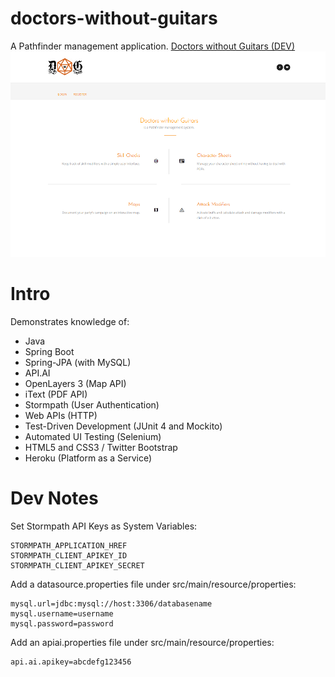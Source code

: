 # doctors-without-guitars
A Pathfinder management application.
[Doctors without Guitars (DEV)](https://doctors-without-guitars-dev.herokuapp.com/)
![alt text](readme/figure1.png "DwG Home")

# Intro
Demonstrates knowledge of:


- Java
- Spring Boot
- Spring-JPA (with MySQL)
- API.AI
- OpenLayers 3 (Map API)
- iText (PDF API)
- Stormpath (User Authentication)
- Web APIs (HTTP)
- Test-Driven Development (JUnit 4 and Mockito)
- Automated UI Testing (Selenium)
- HTML5 and CSS3 / Twitter Bootstrap
- Heroku (Platform as a Service)

# Dev Notes
Set Stormpath API Keys as System Variables:
```
STORMPATH_APPLICATION_HREF
STORMPATH_CLIENT_APIKEY_ID
STORMPATH_CLIENT_APIKEY_SECRET
```


Add a datasource.properties file under src/main/resource/properties:
```
mysql.url=jdbc:mysql://host:3306/databasename
mysql.username=username
mysql.password=password
```


Add an apiai.properties file under src/main/resource/properties:
```
api.ai.apikey=abcdefg123456
```
